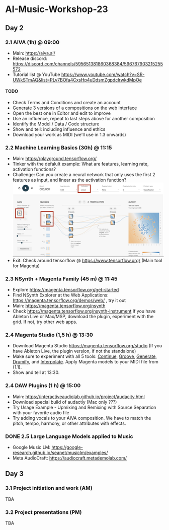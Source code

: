 # AI-Music-Workshop-23

## Day 2

### 2.1 AIVA (1h) @ 09:00

- Main: https://aiva.ai/
- Release discord: https://discord.com/channels/595651381860368384/596767903215255572
- Tutorial list @ YouTube
  https://www.youtube.com/watch?v=SR-UWkSTmAQ&list=PLv7BOfa4CxsHp4uDdsmZgpdclrwkdMpOe

#### TODO

- Check Terms and Conditions and create an account
- Generate 3 versions of a compositions on the web interface
- Open the best one in Editor and edit to improve
- Use an influence, repeat to last steps above for another composition
- Identify the Model / Data / Code structure
- Show and tell: including influence and ethics
- Download your work as MIDI (we'll use in 1.3 onwards)

### 2.2 Machine Learning Basics (30h) @ 11:15

- Main: https://playground.tensorflow.org/
- Tinker with the defalult example: What are features, learning rate, activation functions?
- Challenge: Can you create a neural network that only uses the first 2 features as input, and linear as the activation function?
  ![1692675074232](image/README/1692675074232.png)
- Exit: Check around tensorflow @ https://www.tensorflow.org/ (Main tool for Magenta)

### 2.3 NSynth + Magenta Family (45 m) @ 11:45

- Explore https://magenta.tensorflow.org/get-started
- Find NSynth Explorer at the Web Applications: https://magenta.tensorflow.org/demos/web/ , try it out
- Main: https://magenta.tensorflow.org/nsynth
- Check https://magenta.tensorflow.org/nsynth-instrument If you have Ableton Live or Max/MSP, download the plugin, experiment with the grid. If not, try other web apps.

### 2.4 Magenta Studio (1,5 h) @ 13:30
- Download Magenta Studio https://magenta.tensorflow.org/studio (If you have Ableton Live, the plugin version, if not the standalone)
- Make sure to experiment with all 5 tools: [Continue](https://magenta.tensorflow.org/studio/standalone#continue), [Groove](https://magenta.tensorflow.org/studio/standalone#groove), [Generate](https://magenta.tensorflow.org/studio/standalone#generate), [Drumify](https://magenta.tensorflow.org/studio/standalone#drumify), and [Interpolate](https://magenta.tensorflow.org/studio/standalone#interpolate). Apply Magenta models to your MIDI file from (1.1).
- Show and tell at 13:30.

### 2.4 DAW Plugins (1 h) @ 15:00

- Main: https://interactiveaudiolab.github.io/project/audacity.html
- Download special build of audactiy (Mac only ???)
- Try Usage Example - Upmixing and Remixing with Source Separation with your favorite audio file
- Try adding vocals to your AIVA composition. We have to match the pitch, tempo, harmony, or other attributes with effects.

### DONE 2.5 Large Language Models applied to Music

* Google Music LM: https://google-research.github.io/seanet/musiclm/examples/
* Meta AudioCraft: https://audiocraft.metademolab.com/

## Day 3

### 3.1 Project initiation and work (AM)

TBA

### 3.2 Project presentations (PM)

TBA
